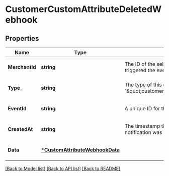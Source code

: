 # CustomerCustomAttributeDeletedWebhook

## Properties

 Name           | Type                                                             | Description                                                                                       | Notes                        
----------------|------------------------------------------------------------------|---------------------------------------------------------------------------------------------------|------------------------------
 **MerchantId** | **string**                                                       | The ID of the seller associated with the event that triggered the event notification.             | [optional] [default to null] 
 **Type_**      | **string**                                                       | The type of this event. The value is &#x60;\&quot;customer.custom_attribute.deleted\&quot;&#x60;. | [optional] [default to null] 
 **EventId**    | **string**                                                       | A unique ID for the event notification.                                                           | [optional] [default to null] 
 **CreatedAt**  | **string**                                                       | The timestamp that indicates when the event notification was created, in RFC 3339 format.         | [optional] [default to null] 
 **Data**       | [***CustomAttributeWebhookData**](CustomAttributeWebhookData.md) |                                                                                                   | [optional] [default to null] 

[[Back to Model list]](../README.md#documentation-for-models) [[Back to API list]](../README.md#documentation-for-api-endpoints) [[Back to README]](../README.md)

